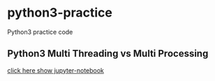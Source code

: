 # python3-practice
Python3 practice code


## Python3 Multi Threading vs Multi Processing

[click here show jupyter-notebook](/multi-threading-vs-multi-processing.ipynb)
